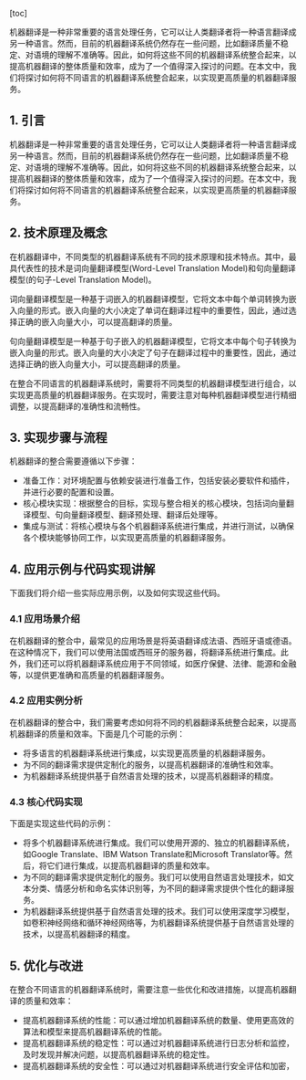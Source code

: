 
[toc]                    
                
                
机器翻译是一种非常重要的语言处理任务，它可以让人类翻译者将一种语言翻译成另一种语言。然而，目前的机器翻译系统仍然存在一些问题，比如翻译质量不稳定、对语境的理解不准确等。因此，如何将这些不同的机器翻译系统整合起来，以提高机器翻译的整体质量和效率，成为了一个值得深入探讨的问题。在本文中，我们将探讨如何将不同语言的机器翻译系统整合起来，以实现更高质量的机器翻译服务。

## 1. 引言

机器翻译是一种非常重要的语言处理任务，它可以让人类翻译者将一种语言翻译成另一种语言。然而，目前的机器翻译系统仍然存在一些问题，比如翻译质量不稳定、对语境的理解不准确等。因此，如何将这些不同的机器翻译系统整合起来，以提高机器翻译的整体质量和效率，成为了一个值得深入探讨的问题。在本文中，我们将探讨如何将不同语言的机器翻译系统整合起来，以实现更高质量的机器翻译服务。

## 2. 技术原理及概念

在机器翻译中，不同类型的机器翻译系统有不同的技术原理和技术特点。其中，最具代表性的技术是词向量翻译模型(Word-Level Translation Model)和句向量翻译模型(的句子-Level Translation Model)。

词向量翻译模型是一种基于词嵌入的机器翻译模型，它将文本中每个单词转换为嵌入向量的形式。嵌入向量的大小决定了单词在翻译过程中的重要性，因此，通过选择正确的嵌入向量大小，可以提高翻译的质量。

句向量翻译模型是一种基于句子嵌入的机器翻译模型，它将文本中每个句子转换为嵌入向量的形式。嵌入向量的大小决定了句子在翻译过程中的重要性，因此，通过选择正确的嵌入向量大小，可以提高翻译的质量。

在整合不同语言的机器翻译系统时，需要将不同类型的机器翻译模型进行组合，以实现更高质量的机器翻译服务。在实现时，需要注意对每种机器翻译模型进行精细调整，以提高翻译的准确性和流畅性。

## 3. 实现步骤与流程

机器翻译的整合需要遵循以下步骤：

- 准备工作：对环境配置与依赖安装进行准备工作，包括安装必要软件和插件，并进行必要的配置和设置。
- 核心模块实现：根据整合的目标，实现与整合相关的核心模块，包括词向量翻译模型、句向量翻译模型、翻译预处理、翻译后处理等。
- 集成与测试：将核心模块与各个机器翻译系统进行集成，并进行测试，以确保各个模块能够协同工作，以实现更高质量的机器翻译服务。

## 4. 应用示例与代码实现讲解

下面我们将介绍一些实际应用示例，以及如何实现这些代码。

### 4.1 应用场景介绍

在机器翻译的整合中，最常见的应用场景是将英语翻译成法语、西班牙语或德语。在这种情况下，我们可以使用法国或西班牙的服务器，将翻译系统进行集成。此外，我们还可以将机器翻译系统应用于不同领域，如医疗保健、法律、能源和金融等，以提供更准确和高质量的机器翻译服务。

### 4.2 应用实例分析

在机器翻译的整合中，我们需要考虑如何将不同的机器翻译系统整合起来，以提高机器翻译的质量和效率。下面是几个可能的示例：

- 将多语言的机器翻译系统进行集成，以实现更高质量的机器翻译服务。
- 为不同的翻译需求提供定制化的服务，以提高机器翻译的准确性和效率。
- 为机器翻译系统提供基于自然语言处理的技术，以提高机器翻译的精度。

### 4.3 核心代码实现

下面是实现这些代码的示例：

- 将多个机器翻译系统进行集成。我们可以使用开源的、独立的机器翻译系统，如Google Translate、IBM Watson Translate和Microsoft Translator等。然后，将它们进行集成，以提高机器翻译的质量和效率。
- 为不同的翻译需求提供定制化的服务。我们可以使用自然语言处理技术，如文本分类、情感分析和命名实体识别等，为不同的翻译需求提供个性化的翻译服务。
- 为机器翻译系统提供基于自然语言处理的技术。我们可以使用深度学习模型，如卷积神经网络和循环神经网络等，为机器翻译系统提供基于自然语言处理的技术，以提高机器翻译的精度。

## 5. 优化与改进

在整合不同语言的机器翻译系统时，需要注意一些优化和改进措施，以提高机器翻译的质量和效率：

- 提高机器翻译系统的性能：可以通过增加机器翻译系统的数量、使用更高效的算法和模型来提高机器翻译系统的性能。
- 提高机器翻译系统的稳定性：可以通过对机器翻译系统进行日志分析和监控，及时发现并解决问题，以提高机器翻译系统的稳定性。
- 提高机器翻译系统的安全性：可以通过对机器翻译系统进行安全评估和加密，


